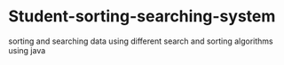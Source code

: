 # Student-sorting-searching-system
sorting and searching data using different search and sorting algorithms using java
